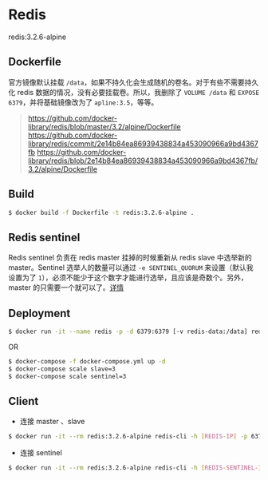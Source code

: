 # Redis

redis:3.2.6-alpine


## Dockerfile

官方镜像默认挂载 `/data`，如果不持久化会生成随机的卷名。对于有些不需要持久化 redis 数据的情况，没有必要挂载卷。所以，我删除了 `VOLUME /data` 和 `EXPOSE 6379`，并将基础镜像改为了 `apline:3.5`，等等。

> https://github.com/docker-library/redis/blob/master/3.2/alpine/Dockerfile
> https://github.com/docker-library/redis/commit/2e14b84ea86939438834a453090966a9bd4367fb
> https://github.com/docker-library/redis/blob/2e14b84ea86939438834a453090966a9bd4367fb/3.2/alpine/Dockerfile


## Build

```bash
$ docker build -f Dockerfile -t redis:3.2.6-alpine .
```


## Redis sentinel

Redis sentinel 负责在 redis master 挂掉的时候重新从 redis slave 中选举新的 master。Sentinel 选举人的数量可以通过 `-e SENTINEL_QUORUM` 来设置（默认我设置为了 `1`），必须不能少于这个数字才能进行选举，且应该是奇数个。另外，master 的只需要一个就可以了。[详情](./sentinel/README.md)


## Deployment

```bash
$ docker run -it --name redis -p -d 6379:6379 [-v redis-data:/data] redis:3.2.6-alpine redis-server --appendonly yes
```

OR

```bash
$ docker-compose -f docker-compose.yml up -d
$ docker-compose scale slave=3
$ docker-compose scale sentinel=3
```


## Client

* 连接 master 、slave

```bash
$ docker run -it --rm redis:3.2.6-alpine redis-cli -h [REDIS-IP] -p 6379 info
```

* 连接 sentinel

```bash
$ docker run -it --rm redis:3.2.6-alpine redis-cli -h [REDIS-SENTINEL-IP] -p 26379 info
```
